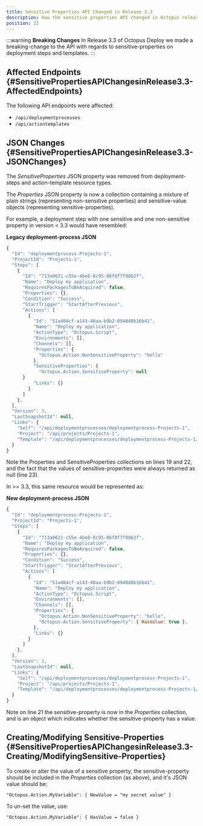 ```yaml
---
title: Sensitive Properties API Changed in Release 3.3
description: How the sensitive properties API changed in Octopus release 3.3.
position: 22
---
```


:::warning
**Breaking Changes**
In Release 3.3 of Octopus Deploy we made a breaking-change to the API with regards to sensitive-properties on deployment steps and templates.
:::

## Affected Endpoints {#SensitivePropertiesAPIChangesinRelease3.3-AffectedEndpoints}

The following API endpoints were affected:

- `/api/deploymentprocesses`
- `/api/actiontemplates`

## JSON Changes {#SensitivePropertiesAPIChangesinRelease3.3-JSONChanges}

The *SensitiveProperties* JSON property was removed from deployment-steps and action-template resource types.

The *Properties* JSON property is now a collection containing a mixture of plain strings (representing non-sensitive properties) and sensitive-value objects (representing sensitive-properties).

For example, a deployment step with one sensitive and one non-sensitive property in version < 3.3 would have resembled:

**Legacy deployment-process JSON**

```js
{
  "Id": "deploymentprocess-Projects-1",
  "ProjectId": "Projects-1",
  "Steps": [
    {
      "Id": "713a0621-c55e-4be8-8c95-06f8f7f9862f",
      "Name": "Deploy my application",
      "RequiresPackagesToBeAcquired": false,
      "Properties": {},
      "Condition": "Success",
      "StartTrigger": "StartAfterPrevious",
      "Actions": [
        {
          "Id": "51a404cf-a143-40aa-b9b2-094840b16b41",
          "Name": "Deploy my application",
          "ActionType": "Octopus.Script",
          "Environments": [],
          "Channels": [],
          "Properties": {
            "Octopus.Action.NonSensitiveProperty": "hello"
          },
	      "SensitiveProperties": {
            "Octopus.Action.SensitiveProperty": null
	  }
          "Links": {}
        }
      ]
    },
  ],
  "Version": 3,
  "LastSnapshotId": null,
  "Links": {
    "Self": "/api/deploymentprocesses/deploymentprocess-Projects-1",
    "Project": "/api/projects/Projects-1",
    "Template": "/api/deploymentprocesses/deploymentprocess-Projects-1/template{?channel,releaseId}"
  }
}

```

Note the Properties and SensitiveProperties collections on lines 19 and 22, and the fact that the values of sensitive-properties were always returned as null (line 23).

In >= 3.3, this same resource would be represented as:

**New deployment-process JSON**

```js
{
  "Id": "deploymentprocess-Projects-1",
  "ProjectId": "Projects-1",
  "Steps": [
    {
      "Id": "713a0621-c55e-4be8-8c95-06f8f7f9862f",
      "Name": "Deploy my application",
      "RequiresPackagesToBeAcquired": false,
      "Properties": {},
      "Condition": "Success",
      "StartTrigger": "StartAfterPrevious",
      "Actions": [
        {
          "Id": "51a404cf-a143-40aa-b9b2-094840b16b41",
          "Name": "Deploy my application",
          "ActionType": "Octopus.Script",
          "Environments": [],
          "Channels": [],
          "Properties": {
            "Octopus.Action.NonSensitiveProperty": "hello",
            "Octopus.Action.SensitiveProperty": { HasValue: true },
          },
          "Links": {}
        }
      ]
    },
  ],
  "Version": 3,
  "LastSnapshotId": null,
  "Links": {
    "Self": "/api/deploymentprocesses/deploymentprocess-Projects-1",
    "Project": "/api/projects/Projects-1",
    "Template": "/api/deploymentprocesses/deploymentprocess-Projects-1/template{?channel,releaseId}"
  }
}
```

Note on line 21 the sensitive-property is now in the *Properties* collection, and is an object which indicates whether the sensitive-property has a value.

## Creating/Modifying Sensitive-Properties {#SensitivePropertiesAPIChangesinRelease3.3-Creating/ModifyingSensitive-Properties}

To create or alter the value of a sensitive property, the sensitive-property should be included in the *Properties* collection (as above), and it's JSON value should be:

```
"Octopus.Action.MyVariable": { NewValue = "my secret value" }
```

To un-set the value, use:

```
"Octopus.Action.MyVariable": { HasValue = false }
```
